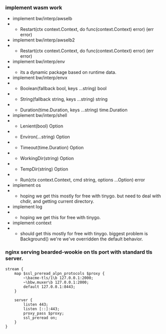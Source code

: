 ### implement wasm work
- implement bw/interp/awselb
- - Restart(ctx context.Context, do func(context.Context) error) (err error)
- implement bw/interp/awselb2
- - Restart(ctx context.Context, do func(context.Context) error) (err error)
- implement bw/interp/env
- - its a dynamic package based on runtime data.
- implement bw/interp/envx
- - Boolean(fallback bool, keys ...string) bool
- - String(fallback string, keys ...string) string
- - Duration(time.Duration, keys ...string) time.Duration
- implement bw/interp/shell
- - Lenient(bool) Option
- - Environ(...string) Option
- - Timeout(time.Duration) Option
- - WorkingDir(string) Option
- - TempDir(string) Option
- - Run(ctx context.Context, cmd string, options ...Option) error
- implement os
- - hoping we get this mostly for free with tinygo. but need to deal with chdir, and getting current directory.
- implement log
- - hoping we get this for free with tinygo.
- implement context
- - should get this mostly for free with tinygo. biggest problem is Background() we're we've overridden the default behavior.

### nginx serving bearded-wookie on tls port with standard tls server.
```nginx
stream {
	map $ssl_preread_alpn_protocols $proxy {
		~\bacme-tls/1\b 127.0.0.1:2000;
		~\bbw.muxer\b 127.0.0.1:2000;
		default 127.0.0.1:8443;
	}

	server {
		listen 443;
		listen [::]:443;
		proxy_pass $proxy;
		ssl_preread on;
	}
}
```